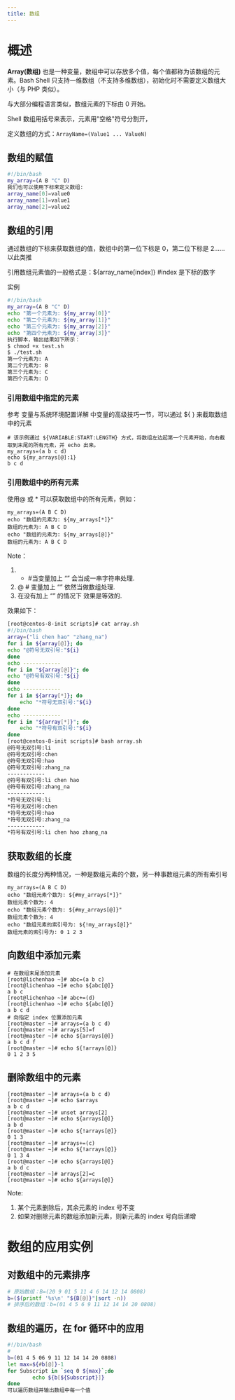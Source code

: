 ```yaml
---
title: 数组
---
```


# 概述

**Array(数组)** 也是一种变量，数组中可以存放多个值，每个值都称为该数组的元素。Bash Shell 只支持一维数组（不支持多维数组），初始化时不需要定义数组大小（与 PHP 类似）。

与大部分编程语言类似，数组元素的下标由 0 开始。

Shell 数组用括号来表示，元素用"空格"符号分割开，

定义数组的方式：`ArrayName=(Value1 ... ValueN)`

## 数组的赋值

```bash
#!/bin/bash
my_array=(A B "C" D)
我们也可以使用下标来定义数组:
array_name[0]=value0
array_name[1]=value1
array_name[2]=value2
```

## 数组的引用

通过数组的下标来获取数组的值，数组中的第一位下标是 0，第二位下标是 2......以此类推

引用数组元素值的一般格式是：${array_name\[index]} #index 是下标的数字

实例

```bash
#!/bin/bash
my_array=(A B "C" D)
echo "第一个元素为: ${my_array[0]}"
echo "第二个元素为: ${my_array[1]}"
echo "第三个元素为: ${my_array[2]}"
echo "第四个元素为: ${my_array[3]}"
执行脚本，输出结果如下所示：
$ chmod +x test.sh
$ ./test.sh
第一个元素为: A
第二个元素为: B
第三个元素为: C
第四个元素为: D
```

### 引用数组中指定的元素

参考 变量与系统环境配置详解 中变量的高级技巧一节，可以通过 ${ } 来截取数组中的元素

    # 该示例通过 ${VARIABLE:START:LENGTH} 方式，将数组左边起第一个元素开始，向右截取到末尾的所有元素，并 echo 出来。
    my_arrays=(a b c d)
    echo ${my_arrays[@]:1}
    b c d

### 引用数组中的所有元素

使用@ 或 \* 可以获取数组中的所有元素，例如：

    my_arrays=(A B C D)
    echo "数组的元素为: ${my_arrays[*]}"
    数组的元素为: A B C D
    echo "数组的元素为: ${my_arrays[@]}"
    数组的元素为: A B C D

Note：

1. - \#当变量加上 “” 会当成一串字符串处理.
2. @ # 变量加上 “” 依然当做数组处理.
3. 在没有加上 “” 的情况下 效果是等效的.

效果如下：

```bash
[root@centos-8-init scripts]# cat array.sh
#!/bin/bash
array=("li chen hao" "zhang_na")
for i in ${array[@]}; do
echo "@符号无双引号:"${i}
done
echo ------------
for i in "${array[@]}"; do
echo "@符号有双引号:"${i}
done
echo ------------
for i in ${array[*]}; do
	echo "*符号无双引号:"${i}
done
echo ------------
for i in "${array[*]}"; do
	echo "*符号有双引号:"${i}
done
[root@centos-8-init scripts]# bash array.sh
@符号无双引号:li
@符号无双引号:chen
@符号无双引号:hao
@符号无双引号:zhang_na
------------
@符号有双引号:li chen hao
@符号有双引号:zhang_na
------------
*符号无双引号:li
*符号无双引号:chen
*符号无双引号:hao
*符号无双引号:zhang_na
------------
*符号有双引号:li chen hao zhang_na
```

## 获取数组的长度

数组的长度分两种情况，一种是数组元素的个数，另一种事数组元素的所有索引号

    my_arrays=(A B C D)
    echo "数组元素个数为: ${#my_arrays[*]}"
    数组元素个数为: 4
    echo "数组元素个数为: ${#my_arrays[@]}"
    数组元素个数为: 4
    echo "数组元素的索引号为: ${!my_arrays[@]}"
    数组元素的索引号为: 0 1 2 3

## 向数组中添加元素

    # 在数组末尾添加元素
    [root@lichenhao ~]# abc=(a b c)
    [root@lichenhao ~]# echo ${abc[@]}
    a b c
    [root@lichenhao ~]# abc+=(d)
    [root@lichenhao ~]# echo ${abc[@]}
    a b c d
    # 向指定 index 位置添加元素
    [root@master ~]# arrays=(a b c d)
    [root@master ~]# arrays[5]=f
    [root@master ~]# echo ${arrays[@]}
    a b c d f
    [root@master ~]# echo ${!arrays[@]}
    0 1 2 3 5

## 删除数组中的元素

    [root@master ~]# arrays=(a b c d)
    [root@master ~]# echo $arrays
    a b c d
    [root@master ~]# unset arrays[2]
    [root@master ~]# echo ${arrays[@]}
    a b d
    [root@master ~]# echo ${!arrays[@]}
    0 1 3
    [root@master ~]# arrays+=(c)
    [root@master ~]# echo ${!arrays[@]}
    0 1 3 4
    [root@master ~]# echo ${arrays[@]}
    a b d c
    [root@master ~]# arrays[2]=c
    [root@master ~]# echo ${arrays[@]}

Note:

1. 某个元素删除后，其余元素的 index 号不变
2. 如果对删除元素的数组添加新元素，则新元素的 index 号向后递增

# 数组的应用实例

## 对数组中的元素排序

```bash
# 原始数组：B=(20 9 01 5 11 4 6 14 12 14 0808)
b=($(printf '%s\n' "${B[@]}"|sort -n))
# 排序后的数组：b=(01 4 5 6 9 11 12 14 14 20 0808)
```

## 数组的遍历，在 for 循环中的应用

```bash
#!/bin/bash
#
b=(01 4 5 06 9 11 12 14 14 20 0808)
let max=${#b[@]}-1
for Subscript in `seq 0 ${max}`;do
        echo ${b[${Subscript}]}
done
可以遍历数组并输出数组中每一个值
```
